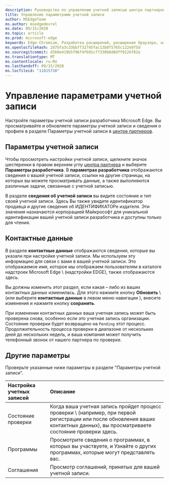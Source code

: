 ```yaml
---
description: Руководство по управлению учетной записью центра партнеров Microsoft Edge.
title: Управление параметрами учетной записи
author: MSEdgeTeam
ms.author: msedgedevrel
ms.date: 09/15/2020
ms.topic: article
ms.prod: microsoft-edge
keywords: Edge-Chromium, Разработка расширений, расширения браузера, надстройки, центр партнера, разработчик
ms.openlocfilehash: 2d7bfa3c33bb7f32745fac13b8f5765c122e975d
ms.sourcegitcommit: d360e419b5f96f4f691cf7330b0d8dff9126f82e
ms.translationtype: MT
ms.contentlocale: ru-RU
ms.lasthandoff: 09/15/2020
ms.locfileid: "11015738"
---
```

# Управление параметрами учетной записи  

Настройте параметры учетной записи разработчика Microsoft Edge.  Вы просматривайте и обновляете параметры учетной записи и сведения о профиле в разделе Параметры учетной записи в [центре партнеров][MicrosoftPartnerCenter].  

## Параметры учетной записи  

Чтобы просмотреть настройки учетной записи, щелкните значок шестеренки в правом верхнем углу [центра партнера][MicrosoftPartnerCenter] и выберите **Параметры разработчика**.  В **параметрах разработчика** отображаются сведения о вашей учетной записи, ссылки на другие страницы, на которых вы можете просматривать данные, а также выполняются различные задачи, связанные с учетной записью.  

В разделе **сведения об учетной записи** вы видите состояние и тип своей учетной записи.  Здесь Вы также увидите идентификатор продавца и другие сведения об ИДЕНТИФИКАТОРе издателя.  Эти значения назначаются корпорацией Майкрософт для уникальной идентификации вашей учетной записи разработчика и доступны только для чтения.  

## Контактные данные  

В разделе **контактные данные** отображаются сведения, которые вы указали при настройке учетной записи.  Мы используем эту информацию для связи с вами в вашей учетной записи.  Это отображаемое имя, которое мы отображаем пользователям в каталоге надстроек Microsoft Edge \ (надстройки EDGE), также отображаются здесь.  
  
Вы должны изменить этот раздел, если какая – либо из ваших контактных данных изменилась. Для этого нажмите кнопку **Обновить** \ (или выберите **контактные данные** в левом меню навигации \), внесите изменения и нажмите кнопку **сохранить**.  

При изменении контактных данных ваша учетная запись может быть проверена снова, особенно если это учетная запись организации.  Состояние проверки будет возвращено на `Pending` этот процесс.  Продолжительность процесса проверки в диапазоне от нескольких дней до нескольких недель, и ваша компания может получить телефонный звонок от нашего партнера по проверке.  

## Другие параметры  

Проверьте указанные ниже параметры в разделе "Параметры учетной записи".  

| Настройка учетных записей | Описание |  
|:--- |:--- |  
| Состояние проверки | Когда ваша учетная запись пройдет процесс проверки \ (например, при первой регистрации или после обновления ваших контактных данных), вы просматриваете состояние проверки здесь. |  
| Программы | Просмотрите сведения о программах, в которых вы участвуете, и Узнайте о других программах, которые могут представлять вас.  
| Соглашения | Просмотр соглашений, принятых для вашей учетной записи. |  

<!-- image links -->  

<!-- links -->  

[MicrosoftPartnerCenter]: https://partner.microsoft.com/dashboard/microsoftedge/public/login?ref=dd "Центр партнеров"  
